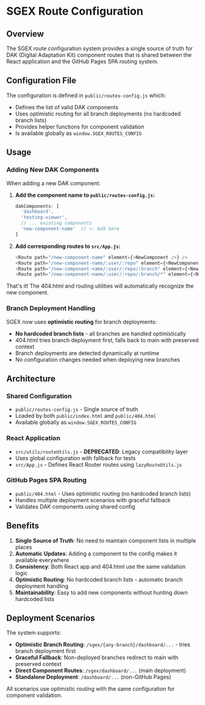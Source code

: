 # SGEX Route Configuration

## Overview

The SGEX route configuration system provides a single source of truth for DAK (Digital Adaptation Kit) component routes that is shared between the React application and the GitHub Pages SPA routing system.

## Configuration File

The configuration is defined in `public/routes-config.js` which:

- Defines the list of valid DAK components 
- Uses optimistic routing for all branch deployments (no hardcoded branch lists)
- Provides helper functions for component validation
- Is available globally as `window.SGEX_ROUTES_CONFIG`

## Usage

### Adding New DAK Components

When adding a new DAK component:

1. **Add the component name to `public/routes-config.js`:**
   ```javascript
   dakComponents: [
     'dashboard',
     'testing-viewer',
     // ... existing components
     'new-component-name'  // <- Add here
   ]
   ```

2. **Add corresponding routes to `src/App.js`:**
   ```javascript
   <Route path="/new-component-name" element={<NewComponent />} />
   <Route path="/new-component-name/:user/:repo" element={<NewComponent />} />
   <Route path="/new-component-name/:user/:repo/:branch" element={<NewComponent />} />
   <Route path="/new-component-name/:user/:repo/:branch/*" element={<NewComponent />} />
   ```

That's it! The 404.html and routing utilities will automatically recognize the new component.

### Branch Deployment Handling

SGEX now uses **optimistic routing** for branch deployments:

- **No hardcoded branch lists** - all branches are handled optimistically  
- 404.html tries branch deployment first, falls back to main with preserved context
- Branch deployments are detected dynamically at runtime
- No configuration changes needed when deploying new branches

## Architecture

### Shared Configuration
- `public/routes-config.js` - Single source of truth
- Loaded by both `public/index.html` and `public/404.html`
- Available globally as `window.SGEX_ROUTES_CONFIG`

### React Application
- `src/utils/routeUtils.js` - **DEPRECATED**: Legacy compatibility layer
- Uses global configuration with fallback for tests
- `src/App.js` - Defines React Router routes using `lazyRouteUtils.js`

### GitHub Pages SPA Routing
- `public/404.html` - Uses optimistic routing (no hardcoded branch lists)
- Handles multiple deployment scenarios with graceful fallback
- Validates DAK components using shared config

## Benefits

1. **Single Source of Truth**: No need to maintain component lists in multiple places
2. **Automatic Updates**: Adding a component to the config makes it available everywhere
3. **Consistency**: Both React app and 404.html use the same validation logic
4. **Optimistic Routing**: No hardcoded branch lists - automatic branch deployment handling
5. **Maintainability**: Easy to add new components without hunting down hardcoded lists

## Deployment Scenarios

The system supports:

- **Optimistic Branch Routing**: `/sgex/{any-branch}/dashboard/...` - tries branch deployment first
- **Graceful Fallback**: Non-deployed branches redirect to main with preserved context
- **Direct Component Routes**: `/sgex/dashboard/...` (main deployment)
- **Standalone Deployment**: `/dashboard/...` (non-GitHub Pages)

All scenarios use optimistic routing with the same configuration for component validation.